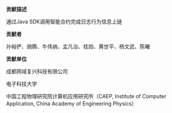 **贡献描述**

通过Java SDK调用智能合约完成日志行为信息上链

**贡献者**

孙裕俨、胡腾、牛伟纳、孟凡治、桂勋、黄世平、杨文武、陈曦

**贡献单位**

成都网域复兴科技有限公司

电子科技大学

中国工程物理研究院计算机应用研究所（CAEP, Institute of Computer Application, China Academy of Engineering Physics）
